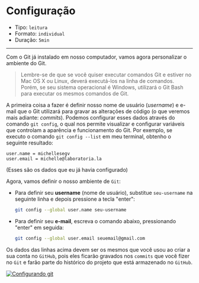 # Configuração

- Tipo: `leitura`
- Formato: `individual`
- Duração: `5min`

***

Com o Git já instalado em nosso computador, vamos agora personalizar o ambiente
do Git.

> Lembre-se de que se você quiser executar comandos Git e estiver no Mac OS X ou
> Linux, deverá executá-los na linha de comandos. Porém, se seu sistema
> operacional é Windows, utilizará o Git Bash para executar os mesmos comandos
> de Git.

A primeira coisa a fazer é definir nosso nome de usuário \(_username_\) e e-mail
que o Git utilizará para gravar as alterações de código \(o que veremos mais
adiante: _commits_\). Podemos configurar esses dados através do comando `git
config`, o qual nos permite visualizar e configurar variáveis que controlam a
aparência e funcionamento do Git. Por exemplo, se executo o comando `git config
--list` em meu terminal, obtenho o seguinte resultado:

```text
user.name = michellesegv
user.email = michelle@laboratoria.la
```

\(Esses são os dados que eu já havia configurado\)

Agora, vamos definir o nosso ambiente de `Git`:

- Para definir seu **username** \(nome de usuário\), substitue `seu-username` na
  seguinte linha e depois pressione a tecla "enter":

  ```bash
  git config --global user.name seu-username
  ```

- Para definir seu **e-mail**, escreva o comando abaixo, pressionando "enter" em
  seguida:

  ```bash
  git config --global user.email seuemail@gmail.com
  ```

Os dados das linhas acima devem ser os mesmos que você usou ao criar a sua conta
no `GitHub`, pois eles ficarão gravados nos `commits` que você fizer no `Git` e
farão parte do histórico do projeto que está armazenado no `GitHub`.

[![Configurando
git](https://img.youtube.com/vi/fB5auBqxLtM/0.jpg)](https://www.youtube.com/watch?v=fB5auBqxLtM)
